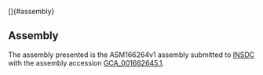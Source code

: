 []{#assembly}

Assembly
--------

The assembly presented is the ASM166264v1 assembly submitted to
[INSDC](http://www.insdc.org) with the assembly accession
[GCA\_001662645.1](http://www.ebi.ac.uk/ena/data/view/GCA_001662645.1).
